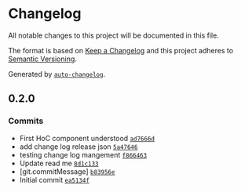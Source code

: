 # Changelog

All notable changes to this project will be documented in this file.

The format is based on [Keep a Changelog](https://keepachangelog.com/en/1.0.0/)
and this project adheres to [Semantic Versioning](https://semver.org/spec/v2.0.0.html).

Generated by [`auto-changelog`](https://github.com/CookPete/auto-changelog).

## 0.2.0

### Commits

- First HoC component understood [`ad7666d`](https://github.com/iwugod/ReactHoC/commit/ad7666df07ff10fdbd8b14e48200cf5b03140300)
- add change log release json [`5a47646`](https://github.com/iwugod/ReactHoC/commit/5a47646ce813fe07e603520638f8fc9353045afd)
- testing change log mangement [`f866463`](https://github.com/iwugod/ReactHoC/commit/f8664632132017fd4796f245d89c047198c57eb6)
- Update read me [`8d1c133`](https://github.com/iwugod/ReactHoC/commit/8d1c1330576953140c58b13455e3fa555e44b9bb)
- [git.commitMessage] [`b83956e`](https://github.com/iwugod/ReactHoC/commit/b83956ea87601d86273ac9f5b34e025f96aabe68)
- Initial commit [`ea5134f`](https://github.com/iwugod/ReactHoC/commit/ea5134f4bce09e4f3f71c6f7eff53ac239ec5c6a)
